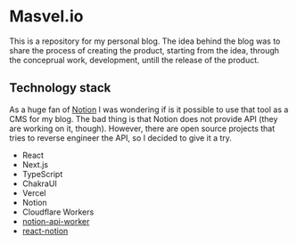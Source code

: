 # Masvel.io

This is a repository for my personal blog. The idea behind the blog was to share the process of creating the product, starting from the idea, through the conceprual work, development, untill the release of the product.

## Technology stack

As a huge fan of [Notion](https://notion.so) I was wondering if is it possible to use that tool as a CMS for my blog. The bad thing is that Notion does not provide API (they are working on it, though). However, there are open source projects that tries to reverse engineer the API, so I decided to give it a try. 
* React
* Next.js
* TypeScript
* ChakraUI
* Vercel
* Notion
* Cloudflare Workers
* [notion-api-worker](https://github.com/splitbee/notion-api-worker) 
* [react-notion](https://github.com/splitbee/react-notion)
